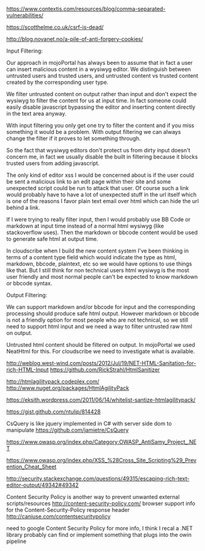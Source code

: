 

https://www.contextis.com/resources/blog/comma-separated-vulnerabilities/


https://scotthelme.co.uk/csrf-is-dead/

http://blog.novanet.no/a-pile-of-anti-forgery-cookies/

Input Filtering:

Our approach in mojoPortal has always been to assume that in fact a user can insert malicious content in a wysiwyg editor. We distinguish between untrusted users and trusted users, and untrusted content vs trusted content created by the corresponding user type.

We filter untrusted content on output rather than input and don't expect the wysiwyg to filter the content for us at input time. In fact someone could easily disable javascript bypassing the editor and inserting content directly in the text area anyway.

With input filtering you only get one try to filter the content and if you miss something it would be a problem. With output filtering we can always change the filter if it proves to let something through.

So the fact that wysiwyg editors don't protect us from dirty input doesn't concern me, in fact we usually disable the built in filtering because it blocks trusted users from adding javascript.

The only kind of editor xss I would be concerned about is if the user could be sent a malicious link to an edit page within their site and some unexpected script could be run to attack that user. Of course such a link would probably have to have a lot of unexpected stuff in the url itself which is one of the reasons I favor plain text email over html which can hide the url behind a link.

If I were trying to really filter input, then I would probably use BB Code or markdown at input time instead of a normal html wysiwyg (like stackoverflow uses). Then the markdown or bbcode content would be used to generate safe html at output time.

In cloudscribe when I build the new content system I've been thinking in terms of a content type field which would indicate the type as html, markdown, bbcode, plaintext, etc so we would have options to use things like that. But I still think for non technical users html wysiwyg is the most user friendly and most normal people can't be expected to know markdown or bbcode syntax.

Output Filtering:

We can support markdown and/or bbcode for input and the corresponding processing should produce safe html output.
However markdown or bbcode is not a friendly option for most people who are not technical, so we still need to support html input and we need a way to filter untrusted raw html on output.

Untrusted html content should be filtered on output. In mojoPortal we used NeatHtml for this. For cloudscribe we need to investigate what is available.

http://weblog.west-wind.com/posts/2012/Jul/19/NET-HTML-Sanitation-for-rich-HTML-Input
https://github.com/RickStrahl/HtmlSanitizer

http://htmlagilitypack.codeplex.com/
http://www.nuget.org/packages/HtmlAgilityPack

https://eksith.wordpress.com/2011/06/14/whitelist-santize-htmlagilitypack/

https://gist.github.com/ntulip/814428

CsQuery is like jquery implemented in C# with server side dom to manipulate
https://github.com/jamietre/CsQuery

https://www.owasp.org/index.php/Category:OWASP_AntiSamy_Project_.NET

https://www.owasp.org/index.php/XSS_%28Cross_Site_Scripting%29_Prevention_Cheat_Sheet

http://security.stackexchange.com/questions/49315/escaping-rich-text-editor-output/49342#49342


Content Security Policy is another way to prevent unwanted external scripts/resources
http://content-security-policy.com/
browser support info for the Content-Security-Policy response header
http://caniuse.com/contentsecuritypolicy

need to google Content Security Policy for more info, I think I recal a .NET library
probably can find or implement something that plugs into the owin pipeline


